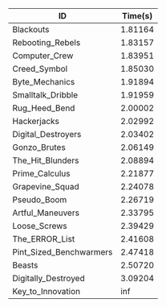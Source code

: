 |ID|Time(s)|
|-|-|
|Blackouts|1.81164|
|Rebooting_Rebels|1.83157|
|Computer_Crew|1.83951|
|Creed_Symbol|1.85030|
|Byte_Mechanics|1.91894|
|Smalltalk_Dribble|1.91959|
|Rug_Heed_Bend|2.00002|
|Hackerjacks|2.02992|
|Digital_Destroyers|2.03402|
|Gonzo_Brutes|2.06149|
|The_Hit_Blunders|2.08894|
|Prime_Calculus|2.21877|
|Grapevine_Squad|2.24078|
|Pseudo_Boom|2.26719|
|Artful_Maneuvers|2.33795|
|Loose_Screws|2.39429|
|The_ERROR_List|2.41608|
|Pint_Sized_Benchwarmers|2.47418|
|Beasts|2.50720|
|Digitally_Destroyed|3.09204|
|Key_to_Innovation|inf|
